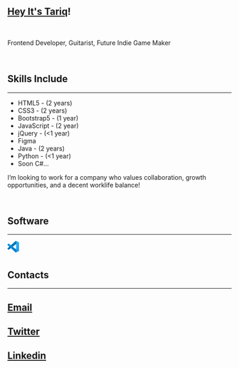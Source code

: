 <a href="">

**Hey It's [Tariq](https://www.github.com/KiddKazz)!**
-----------------------------------------------

<br>

Frontend Developer, Guitarist, Future Indie Game Maker

<br>

## Skills Include
---
* HTML5 - (2 years)
* CSS3 - (2 years)
* Bootstrap5 - (1 year)
* JavaScript - (2 year)
* jQuery - (<1 year) 
* Figma 
* Java - (2 years)
* Python - (<1 year)
* Soon C#...

I’m looking to work for a company who values collaboration, growth opportunities, and a decent worklife balance!
<br>

<br>


## Software
---
<img align="left" alt="Visual Studio Code" width="26px" src="https://raw.githubusercontent.com/github/explore/80688e429a7d4ef2fca1e82350fe8e3517d3494d/topics/visual-studio-code/visual-studio-code.png" />

<br>

<br>

## Contacts
---
[Email](https://www.tariqmoor3@gmail.com)
 ----
[Twitter](https://www.twitter.com/kazzakus)
 ---
[Linkedin](https://www.linkedin.com/in/tariq-moore/)
 ---


<!---
KiddKazz/KiddKazz is a ✨ special ✨ repository because its `README.md` (this file) appears on your GitHub profile.
You can click the Preview link to take a look at your changes.
--->
